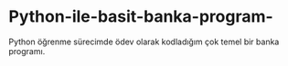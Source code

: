 # Python-ile-basit-banka-program-
Python öğrenme sürecimde ödev olarak kodladığım çok temel bir banka programı.
